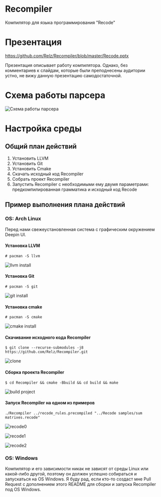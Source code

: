 # Recompiler
Компилятор для языка программирования "Recode"

# Презентация

https://github.com/Relz/Recompiler/blob/master/Recode.pptx

Презентация описывает работу компилятора. Однако, без комментариев к слайдам, которые были преподнесены аудитории устно, не вижу данную презентацию самодостаточной.

# Схема работы парсера

![Схема работы парсера](https://user-images.githubusercontent.com/15068331/55561384-b7625b80-56fa-11e9-8e84-e4e1405061d5.png)

# Настройка среды

## Общий план действий

1. Установить LLVM
1. Установить Git
1. Установить Cmake
1. Скачать исходный код Recompiler
1. Собрать проект Recompiler
1. Запустить Recompiler с необходимыми ему двумя параметрами: предкомпилированная грамматика и исходный код Recode

## Пример выполнения плана действий

### OS: Arch Linux

Перед нами свежеустановленная система с графическим окружением Deepin UI.

#### Установка LLVM

`# pacman -S llvm`

![llvm install](https://user-images.githubusercontent.com/15068331/52066423-914cfd80-2589-11e9-90be-efa196f9cf4c.png)

#### Установка Git

`# pacman -S git`

![git install](https://user-images.githubusercontent.com/15068331/52066455-aaee4500-2589-11e9-946e-07f376a34d02.png)

#### Установка cmake

`# pacman -S cmake`

![cmake install](https://user-images.githubusercontent.com/15068331/52066497-ba6d8e00-2589-11e9-8967-61fc1385dda4.png)

#### Скачивание исходного кода Recompiler

`$ git clone --recurse-submodules -j8 https://github.com/Relz/Recompiler.git`

![clone](https://user-images.githubusercontent.com/15068331/52066521-c8231380-2589-11e9-976e-660379f0012d.png)

#### Сборка проекта Recompiler

`$ cd Recompiler && cmake -Bbuild && cd build && make`

![build project](https://user-images.githubusercontent.com/15068331/52066537-d2dda880-2589-11e9-9d7f-1283461a8e30.png)

#### Запуск Recompiler на одном из примеров

`./Recompiler ../recode_rules.precompiled "../Recode samples/sum matrixes.recode"`

![recode0](https://user-images.githubusercontent.com/15068331/52066586-e852d280-2589-11e9-8166-a61a9151acbb.png)

![recode1](https://user-images.githubusercontent.com/15068331/52066593-eab52c80-2589-11e9-98bc-58b7e8abff0b.png)

![recode2](https://user-images.githubusercontent.com/15068331/52066597-ec7ef000-2589-11e9-8612-d0b6fb676b31.png)

### OS: Windows

Компилятор и его зависимости никак не зависят от среды Linux или какой-либо другой, поэтому он должен успешно собираться и запускаться на OS Windows. Я буду рад, если кто-то создаст мне Pull Request с дополнением этого README для сборки и запуска Recompiler под OS Windows.



